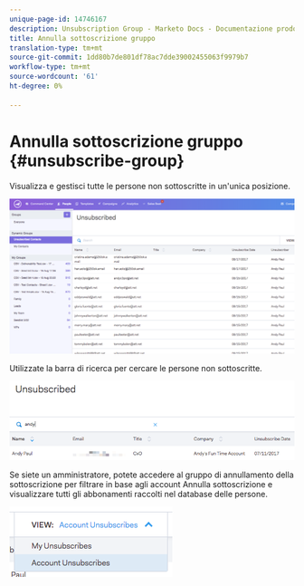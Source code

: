 ```yaml
---
unique-page-id: 14746167
description: Unsubscription Group - Marketo Docs - Documentazione prodotto
title: Annulla sottoscrizione gruppo
translation-type: tm+mt
source-git-commit: 1dd80b7de801df78ac7dde39002455063f9979b7
workflow-type: tm+mt
source-wordcount: '61'
ht-degree: 0%

---
```



# Annulla sottoscrizione gruppo {#unsubscribe-group}

Visualizza e gestisci tutte le persone non sottoscritte in un&#39;unica posizione.

![](assets/1.png)

Utilizzate la barra di ricerca per cercare le persone non sottoscritte.

![](assets/2.png)

Se siete un amministratore, potete accedere al gruppo di annullamento della sottoscrizione per filtrare in base agli account Annulla sottoscrizione e visualizzare tutti gli abbonamenti raccolti nel database delle persone.

![](assets/3.png)
